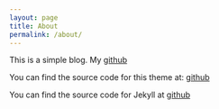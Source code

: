 ```yaml
---
layout: page
title: About
permalink: /about/
---
```


This is a simple blog. 
My [github](https://github.com)

You can find the source code for this theme at: <data data-icon="ei-sc-github"></data>  [github](https://github.com/copmotnang)

You can find the source code for Jekyll at <data data-icon="ei-sc-github"></data>  [github](https://github.com/copmotnang)
